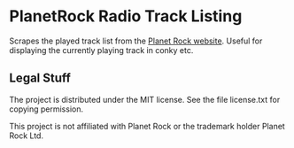PlanetRock Radio Track Listing
==============================

Scrapes the played track list from the 
[Planet Rock website](http://www.planetrock.com). Useful for displaying the
currently playing track in conky etc.


Legal Stuff
-----------

The project is distributed under the MIT license. See the file license.txt
for copying permission.

This project is not affiliated with Planet Rock or the trademark holder
Planet Rock Ltd.

